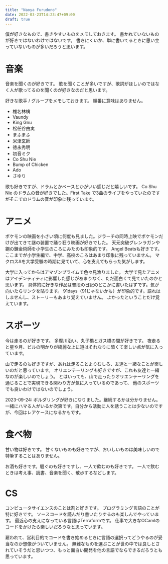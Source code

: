 ```yaml
---
title: "Naoya Furudono"
date: 2022-03-23T14:23:47+09:00
draft: true
---
```


僕が好きなもので、書きやすいものをメモしておきます。
書かれていないものが好きではないわけではないです。
書きにくいか、単に書いてるときに思い立っていないものが多いだろうと思います。

# 音楽

音楽を聞くのが好きです。
歌を聞くことが多いですが、歌詞がほしいのではなく人が歌ってるのを聞くのが好きなのだと思います。

好きな歌手 / グループをメモしておきます。
順番に意味はありません。

- 椎名林檎
- Vaundy
- King Gnu
- 松任谷由実
- まふまふ
- 米津玄師
- 徳永秀明
- 初音ミク
- Co Shu Nie
- Bump of Chicken
- Ado
- さゆり

歌も好きですが、ドラムとかベースとかがいい感じだと嬉しいです。
Co Shu Nie のドラムの音が好きでした。First Take で3曲のライブをやっていたのですがそこでのドラムの音が印象に残っています。

# アニメ

ポケモンの映画を小さい頃に何度も見ました。ジラーチの同時上映でポケモンだけが出てきて謎の装置で踊り狂う映画が好きでした。
天元突破グレンラガンや鋼の錬金術師を小学生のころにみたのも印象的です。
Angel Beatsも好きです。
ここまでが小学生編で、中学、高校のころはあまり印象に残っていません。
マクロスΔを大学受験の時期に見ていて、心を支えてもらった気がします。

大学に入ってからはアマゾンプライムで色々見漁りました。
大学で見たアニメはアイデンティティに影響した感じがあまりなく、ただ面白くて見ていたのかと思います。
具体的に好きな作品は普段の日記のどこかに書いたはずです。気が向いたらリンクを貼ります。
91days（91じゃないかも）が印象的です。語れはしませんし、ストーリーもあまり覚えていません。
よかったということだけ覚えています。

# スポーツ

今は走るのが好きです。
多摩川沿い、丸子橋とガス橋の間が好きです。
夜走ると星や月、ビルの明かりが綺麗な上に道はそれなりに暗くて楽しい点が気に入っています。

山で走るのも好きですが、あれは走ることよりむしろ、友達と一緒なことが楽しいのだと思っています。
オリエンテーリングも好きですが、これも友達と一緒なのが楽しいのでしょう。
とはいっても、山で走ったりオリエンテーリングを通じることで実現できる関わり方が気に入っているのであって、
他のスポーツでも良いわけではないのでしょう。

2023-09-24: ボルダリングが好きになりました。継続するかは分かりません。
一緒にハマる人がいるか次第です。自分から活動に人を誘うことは少ないのですが、今回はレアケースになるかもです。

# 食べ物

甘い物は好きです。
甘くないものも好きですが、おいしいものは美味しいので特筆することはありません。

お酒も好きです。騒ぐのも好きですし、一人で飲むのも好きです。
一人で飲むときは考え事、読書、音楽を聞く、散歩するなどします。

# CS

コンピュータサイエンスのことは割と好きです。
プログラミング言語のことが特に好きです。
ソースコードを読んだり書いたりするのも楽しんでやっています。
最近心の支えになっている言語はTerraformです。
仕事で大きなOCamlのコードをかけたら楽しいだろうなと思っています。

雇われて、営利目的でコードを書き始めるときに言語の選択ってどうやるのが妥当なのか想像がついていません。
無難なものを選ぶことが世の中では良しとされていそうだと思いつつ、もっと面白い開発を他の言語でならできるだろうとも思っています。

